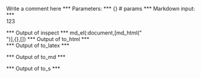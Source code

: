 Write a comment here
*** Parameters: ***
{} # params 
*** Markdown input: ***
<br/>123

*** Output of inspect ***
md_el(:document,[md_html("<br />")],{},[])
*** Output of to_html ***
<br/>
*** Output of to_latex ***

*** Output of to_md ***

*** Output of to_s ***

